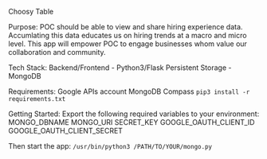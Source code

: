 Choosy Table

Purpose: 
POC should be able to view and share hiring experience data.  Accumlating this data educates us on hiring trends at a macro and micro level.  This app will empower POC to engage businesses whom value our collaboration and community.

Tech Stack:
Backend/Frontend - Python3/Flask
Persistent Storage - MongoDB 

Requirements:
Google APIs account
MongoDB Compass
`pip3 install -r requirements.txt`

Getting Started:
Export the following required variables to your environment:
MONGO_DBNAME
MONGO_URI
SECRET_KEY
GOOGLE_OAUTH_CLIENT_ID
GOOGLE_OAUTH_CLIENT_SECRET

Then start the app:
`/usr/bin/python3 /PATH/TO/YOUR/mongo.py`